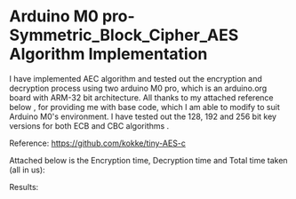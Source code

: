 # Arduino M0 pro- Symmetric_Block_Cipher_AES Algorithm Implementation

I have implemented AEC algorithm and tested out the encryption and decryption process using two arduino M0 pro, which is an arduino.org board with ARM-32 bit architecture. All thanks to my attached reference below , for providing me with base code, which I am able to modify to suit Arduino M0's  environment. I have tested out the 128, 192 and 256 bit key versions for both ECB and CBC algorithms . 

Reference:
https://github.com/kokke/tiny-AES-c
 
 Attached below is the Encryption time, Decryption time and Total time taken (all in us): 
 
Results:


